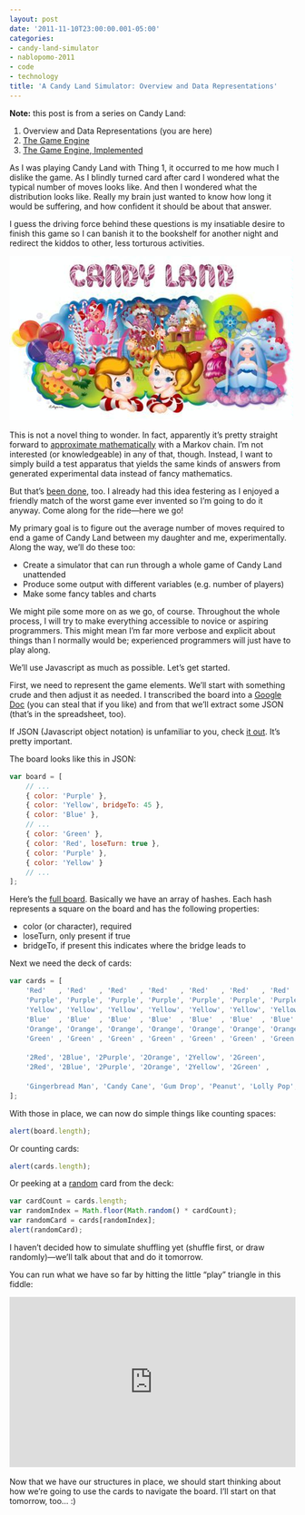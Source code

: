 ```yaml
---
layout: post
date: '2011-11-10T23:00:00.001-05:00'
categories:
- candy-land-simulator
- nablopomo-2011
- code
- technology
title: 'A Candy Land Simulator: Overview and Data Representations'
---
```


**Note:** this post is from a series on Candy Land:

1. Overview and Data Representations (you are here)
2. [The Game Engine](candy-land-simulator-game-engine)
3. [The Game Engine, Implemented](note-this-post-is-from-series-on-candy)


As I was playing Candy Land with Thing 1, it occurred to me how much I dislike the game. As I blindly turned card after card I wondered what the typical number of moves looks like. And then I wondered what the distribution looks like. Really my brain just wanted to know how long it would be suffering, and how confident it should be about that answer.

I guess the driving force behind these questions is my insatiable desire to finish this game so I can banish it to the bookshelf for another night and redirect the kiddos to other, less torturous activities.

![](/assets/2011/candy-land.jpg)

This is not a novel thing to wonder. In fact, apparently it’s pretty straight forward to [approximate mathematically](http://www.math.niu.edu/~rusin/uses-math/games/candyland/) with a Markov chain. I’m not interested (or knowledgeable) in any of that, though. Instead, I want to simply build a test apparatus that yields the same kinds of answers from generated experimental data instead of fancy mathematics.

But that’s [been done](http://forthplace.com/candyland-simulator/), too. I already had this idea festering as I enjoyed a friendly match of the worst game ever invented so I’m going to do it anyway. Come along for the ride—here we go!

My primary goal is to figure out the average number of moves required to end a game of Candy Land between my daughter and me, experimentally. Along the way, we’ll do these too:  

* Create a simulator that can run through a whole game of Candy Land unattended
* Produce some output with different variables (e.g. number of players)
* Make some fancy tables and charts

We might pile some more on as we go, of course. Throughout the whole process, I will try to make everything accessible to novice or aspiring programmers. This might mean I’m far more verbose and explicit about things than I normally would be; experienced programmers will just have to play along.

We’ll use Javascript as much as possible. Let’s get started.

First, we need to represent the game elements. We’ll start with something crude and then adjust it as needed. I transcribed the board into a [Google Doc](https://docs.google.com/spreadsheet/ccc?key=0AveyCDgGdW3edElxUnUtQS1rdUpaaWtaTFpZRnZNYVE&hl=en_US#gid=0) (you can steal that if you like) and from that we’ll extract some JSON (that’s in the spreadsheet, too).

If JSON (Javascript object notation) is unfamiliar to you, check [it out](http://www.json.org/). It’s pretty important.

The board looks like this in JSON:  
```js
var board = [
    // ...
    { color: 'Purple' },
    { color: 'Yellow', bridgeTo: 45 },
    { color: 'Blue' },
    // ...
    { color: 'Green' },
    { color: 'Red', loseTurn: true },
    { color: 'Purple' },
    { color: 'Yellow' }
    // ...
];
```
 
Here’s the [full board](http://jsfiddle.net/mharen/crgAX/3/). Basically we have an array of hashes. Each hash represents a square on the board and has the following properties:

* color (or character), required
* loseTurn, only present if true
* bridgeTo, if present this indicates where the bridge leads to

Next we need the deck of cards:

```js
var cards = [
    'Red'   , 'Red'   , 'Red'   , 'Red'   , 'Red'   , 'Red'   , 'Red'   , 'Red'   ,
    'Purple', 'Purple', 'Purple', 'Purple', 'Purple', 'Purple', 'Purple', 'Purple',
    'Yellow', 'Yellow', 'Yellow', 'Yellow', 'Yellow', 'Yellow', 'Yellow', 'Yellow',
    'Blue'  , 'Blue'  , 'Blue'  , 'Blue'  , 'Blue'  , 'Blue'  , 'Blue'  , 'Blue'  ,
    'Orange', 'Orange', 'Orange', 'Orange', 'Orange', 'Orange', 'Orange', 'Orange',
    'Green' , 'Green' , 'Green' , 'Green' , 'Green' , 'Green' , 'Green' , 'Green' ,
    
    '2Red', '2Blue', '2Purple', '2Orange', '2Yellow', '2Green',
    '2Red', '2Blue', '2Purple', '2Orange', '2Yellow', '2Green' ,
    
    'Gingerbread Man', 'Candy Cane', 'Gum Drop', 'Peanut', 'Lolly Pop', 'Ice Cream Cone'
];
```
 
With those in place, we can now do simple things like counting spaces:

```js
alert(board.length);
```
 
Or counting cards:


```js
alert(cards.length);
```
 
Or peeking at a [random](https://developer.mozilla.org/en/JavaScript/Reference/Global_Objects/Math/random) card from the deck:

```js
var cardCount = cards.length;
var randomIndex = Math.floor(Math.random() * cardCount);
var randomCard = cards[randomIndex];
alert(randomCard);
```
 
I haven’t decided how to simulate shuffling yet (shuffle first, or draw randomly)—we’ll talk about that and do it tomorrow.

You can run what we have so far by hitting the little “play” triangle in this fiddle:

<iframe style="width: 100%; height: 300px" src="https://jsfiddle.net/mharen/crgAX/5/embedded/js,result" frameborder="0" allowfullscreen="allowfullscreen"></iframe>

Now that we have our structures in place, we should start thinking about how we’re going to use the cards to navigate the board. I’ll start on that tomorrow, too... :)
